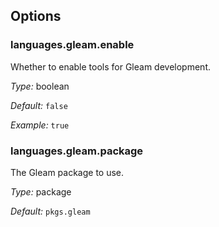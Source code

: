 [comment]: # (Do not edit this file as it is autogenerated. Go to docs/individual-docs if you want to make edits.)


[comment]: # (Please add your documentation on top of this line)

## Options

### languages\.gleam\.enable

Whether to enable tools for Gleam development\.



*Type:*
boolean



*Default:*
` false `



*Example:*
` true `



### languages\.gleam\.package



The Gleam package to use\.



*Type:*
package



*Default:*
` pkgs.gleam `
